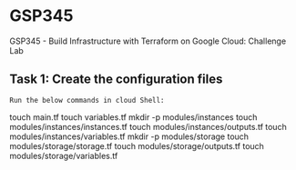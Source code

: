 # GSP345
GSP345 - Build Infrastructure with Terraform on Google Cloud: Challenge Lab
## Task 1: Create the configuration files

    Run the below commands in cloud Shell:

touch main.tf
touch variables.tf
mkdir -p modules/instances
touch modules/instances/instances.tf
touch modules/instances/outputs.tf
touch modules/instances/variables.tf
mkdir -p modules/storage
touch modules/storage/storage.tf
touch modules/storage/outputs.tf
touch modules/storage/variables.tf
 
